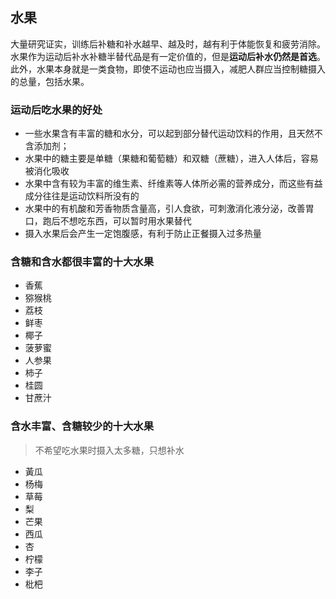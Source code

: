 ## 水果
大量研究证实，训练后补糖和补水越早、越及时，越有利于体能恢复和疲劳消除。水果作为运动后补水补糖半替代品是有一定价值的，但是**运动后补水仍然是首选**。
此外，水果本身就是一类食物，即使不运动也应当摄入，减肥人群应当控制糖摄入的总量，包括水果。

### 运动后吃水果的好处
- 一些水果含有丰富的糖和水分，可以起到部分替代运动饮料的作用，且天然不含添加剂；
- 水果中的糖主要是单糖（果糖和葡萄糖）和双糖（蔗糖），进入人体后，容易被消化吸收
- 水果中含有较为丰富的维生素、纤维素等人体所必需的营养成分，而这些有益成分往往是运动饮料所没有的
- 水果中的有机酸和芳香物质含量高，引人食欲，可刺激消化液分泌，改善胃口，跑后不想吃东西，可以暂时用水果替代
- 摄入水果后会产生一定饱腹感，有利于防止正餐摄入过多热量

### 含糖和含水都很丰富的十大水果
- 香蕉
- 猕猴桃
- 荔枝
- 鲜枣
- 椰子
- 菠萝蜜
- 人参果
- 柿子
- 桂圆
- 甘蔗汁

### 含水丰富、含糖较少的十大水果
> 不希望吃水果时摄入太多糖，只想补水
- 黃瓜
- 杨梅
- 草莓
- 梨
- 芒果
- 西瓜
- 杏
- 柠檬
- 李子
- 枇杷